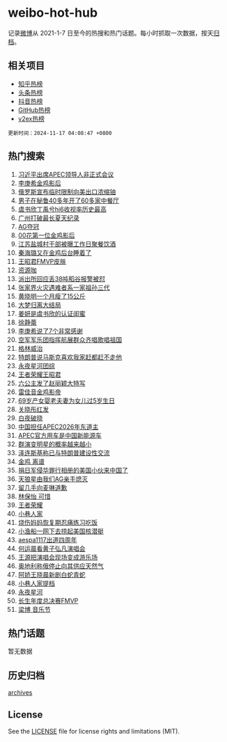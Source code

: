 # weibo-hot-hub

记录[微博](https://www.weibo.com)从 2021-1-7 日至今的热搜和热门话题。每小时抓取一次数据，按天[归档](archives)。

## 相关项目

- [知乎热榜](https://github.com/lonnyzhang423/zhihu-hot-hub)
- [头条热榜](https://github.com/lonnyzhang423/toutiao-hot-hub)
- [抖音热榜](https://github.com/lonnyzhang423/douyin-hot-hub)
- [GitHub热榜](https://github.com/lonnyzhang423/github-hot-hub)
- [v2ex热榜](https://github.com/lonnyzhang423/v2ex-hot-hub)


`更新时间：2024-11-17 04:08:47 +0800`

## 热门搜索

1. [习近平出席APEC领导人非正式会议](https://m.weibo.cn/search?containerid=100103type%3D1%26t%3D10%26q%3D%23%E4%B9%A0%E8%BF%91%E5%B9%B3%E5%87%BA%E5%B8%ADAPEC%E9%A2%86%E5%AF%BC%E4%BA%BA%E9%9D%9E%E6%AD%A3%E5%BC%8F%E4%BC%9A%E8%AE%AE%23&stream_entry_id=51&isnewpage=1&extparam=seat%3D1%26pos%3D0%26q%3D%2523%25E4%25B9%25A0%25E8%25BF%2591%25E5%25B9%25B3%25E5%2587%25BA%25E5%25B8%25ADAPEC%25E9%25A2%2586%25E5%25AF%25BC%25E4%25BA%25BA%25E9%259D%259E%25E6%25AD%25A3%25E5%25BC%258F%25E4%25BC%259A%25E8%25AE%25AE%2523%26stream_entry_id%3D51%26c_type%3D51%26dgr%3D0%26filter_type%3Drealtimehot%26cate%3D10103%26display_time%3D1731787726%26pre_seqid%3D17317877261710640485132)
1. [李庚希金鸡影后](https://m.weibo.cn/search?containerid=100103type%3D1%26t%3D10%26q%3D%23%E6%9D%8E%E5%BA%9A%E5%B8%8C%E9%87%91%E9%B8%A1%E5%BD%B1%E5%90%8E%23&stream_entry_id=31&isnewpage=1&extparam=seat%3D1%26flag%3D0%26filter_type%3Drealtimehot%26c_type%3D31%26lcate%3D5001%26band_rank%3D1%26pos%3D0%26realpos%3D1%26stream_entry_id%3D31%26dgr%3D0%26q%3D%2523%25E6%259D%258E%25E5%25BA%259A%25E5%25B8%258C%25E9%2587%2591%25E9%25B8%25A1%25E5%25BD%25B1%25E5%2590%258E%2523%26cate%3D5001%26display_time%3D1731787726%26pre_seqid%3D17317877261710640485132)
1. [俄罗斯宣布临时限制向美出口浓缩铀](https://m.weibo.cn/search?containerid=100103type%3D1%26t%3D10%26q%3D%23%E4%BF%84%E7%BD%97%E6%96%AF%E5%AE%A3%E5%B8%83%E4%B8%B4%E6%97%B6%E9%99%90%E5%88%B6%E5%90%91%E7%BE%8E%E5%87%BA%E5%8F%A3%E6%B5%93%E7%BC%A9%E9%93%80%23&stream_entry_id=31&isnewpage=1&extparam=seat%3D1%26flag%3D2%26filter_type%3Drealtimehot%26c_type%3D31%26lcate%3D5001%26band_rank%3D2%26pos%3D1%26realpos%3D2%26stream_entry_id%3D31%26dgr%3D0%26q%3D%2523%25E4%25BF%2584%25E7%25BD%2597%25E6%2596%25AF%25E5%25AE%25A3%25E5%25B8%2583%25E4%25B8%25B4%25E6%2597%25B6%25E9%2599%2590%25E5%2588%25B6%25E5%2590%2591%25E7%25BE%258E%25E5%2587%25BA%25E5%258F%25A3%25E6%25B5%2593%25E7%25BC%25A9%25E9%2593%2580%2523%26cate%3D5001%26display_time%3D1731787726%26pre_seqid%3D17317877261710640485132)
1. [男子在秘鲁40多年开了60多家中餐厅](https://m.weibo.cn/search?containerid=100103type%3D1%26t%3D10%26q%3D%23%E7%94%B7%E5%AD%90%E5%9C%A8%E7%A7%98%E9%B2%8140%E5%A4%9A%E5%B9%B4%E5%BC%80%E4%BA%8660%E5%A4%9A%E5%AE%B6%E4%B8%AD%E9%A4%90%E5%8E%85%23&stream_entry_id=31&isnewpage=1&extparam=seat%3D1%26flag%3D0%26filter_type%3Drealtimehot%26c_type%3D31%26lcate%3D5001%26band_rank%3D3%26pos%3D2%26realpos%3D3%26stream_entry_id%3D31%26dgr%3D0%26q%3D%2523%25E7%2594%25B7%25E5%25AD%2590%25E5%259C%25A8%25E7%25A7%2598%25E9%25B2%258140%25E5%25A4%259A%25E5%25B9%25B4%25E5%25BC%2580%25E4%25BA%258660%25E5%25A4%259A%25E5%25AE%25B6%25E4%25B8%25AD%25E9%25A4%2590%25E5%258E%2585%2523%26cate%3D5001%26display_time%3D1731787726%26pre_seqid%3D17317877261710640485132)
1. [虞书欣丁禹兮hi6收视率历史最高](https://m.weibo.cn/search?containerid=100103type%3D1%26t%3D10%26q%3D%23%E8%99%9E%E4%B9%A6%E6%AC%A3%E4%B8%81%E7%A6%B9%E5%85%AEhi6%E6%94%B6%E8%A7%86%E7%8E%87%E5%8E%86%E5%8F%B2%E6%9C%80%E9%AB%98%23&stream_entry_id=31&isnewpage=1&extparam=seat%3D1%26flag%3D0%26filter_type%3Drealtimehot%26c_type%3D31%26lcate%3D5001%26band_rank%3D4%26pos%3D3%26realpos%3D4%26stream_entry_id%3D31%26dgr%3D0%26q%3D%2523%25E8%2599%259E%25E4%25B9%25A6%25E6%25AC%25A3%25E4%25B8%2581%25E7%25A6%25B9%25E5%2585%25AEhi6%25E6%2594%25B6%25E8%25A7%2586%25E7%258E%2587%25E5%258E%2586%25E5%258F%25B2%25E6%259C%2580%25E9%25AB%2598%2523%26cate%3D5001%26display_time%3D1731787726%26pre_seqid%3D17317877261710640485132)
1. [广州打破最长夏天纪录](https://m.weibo.cn/search?containerid=100103type%3D1%26t%3D10%26q%3D%23%E5%B9%BF%E5%B7%9E%E6%89%93%E7%A0%B4%E6%9C%80%E9%95%BF%E5%A4%8F%E5%A4%A9%E7%BA%AA%E5%BD%95%23&stream_entry_id=31&isnewpage=1&extparam=seat%3D1%26flag%3D0%26filter_type%3Drealtimehot%26c_type%3D31%26lcate%3D5001%26band_rank%3D5%26pos%3D4%26realpos%3D5%26stream_entry_id%3D31%26dgr%3D0%26q%3D%2523%25E5%25B9%25BF%25E5%25B7%259E%25E6%2589%2593%25E7%25A0%25B4%25E6%259C%2580%25E9%2595%25BF%25E5%25A4%258F%25E5%25A4%25A9%25E7%25BA%25AA%25E5%25BD%2595%2523%26cate%3D5001%26display_time%3D1731787726%26pre_seqid%3D17317877261710640485132)
1. [AG夺冠](https://m.weibo.cn/search?containerid=100103type%3D1%26t%3D10%26q%3DAG%E5%A4%BA%E5%86%A0&stream_entry_id=31&isnewpage=1&extparam=seat%3D1%26flag%3D16%26filter_type%3Drealtimehot%26c_type%3D31%26lcate%3D5001%26band_rank%3D6%26pos%3D5%26realpos%3D6%26stream_entry_id%3D31%26dgr%3D0%26q%3DAG%25E5%25A4%25BA%25E5%2586%25A0%26cate%3D5001%26display_time%3D1731787726%26pre_seqid%3D17317877261710640485132)
1. [00花第一位金鸡影后](https://m.weibo.cn/search?containerid=100103type%3D1%26t%3D10%26q%3D00%E8%8A%B1%E7%AC%AC%E4%B8%80%E4%BD%8D%E9%87%91%E9%B8%A1%E5%BD%B1%E5%90%8E&stream_entry_id=31&isnewpage=1&extparam=seat%3D1%26flag%3D0%26filter_type%3Drealtimehot%26c_type%3D31%26lcate%3D5001%26band_rank%3D7%26pos%3D6%26realpos%3D7%26stream_entry_id%3D31%26dgr%3D0%26q%3D00%25E8%258A%25B1%25E7%25AC%25AC%25E4%25B8%2580%25E4%25BD%258D%25E9%2587%2591%25E9%25B8%25A1%25E5%25BD%25B1%25E5%2590%258E%26cate%3D5001%26display_time%3D1731787726%26pre_seqid%3D17317877261710640485132)
1. [江苏盐城村干部被曝工作日聚餐饮酒](https://m.weibo.cn/search?containerid=100103type%3D1%26t%3D10%26q%3D%23%E6%B1%9F%E8%8B%8F%E7%9B%90%E5%9F%8E%E6%9D%91%E5%B9%B2%E9%83%A8%E8%A2%AB%E6%9B%9D%E5%B7%A5%E4%BD%9C%E6%97%A5%E8%81%9A%E9%A4%90%E9%A5%AE%E9%85%92%23&stream_entry_id=31&isnewpage=1&extparam=seat%3D1%26flag%3D0%26filter_type%3Drealtimehot%26c_type%3D31%26lcate%3D5001%26band_rank%3D8%26pos%3D7%26realpos%3D8%26stream_entry_id%3D31%26dgr%3D0%26q%3D%2523%25E6%25B1%259F%25E8%258B%258F%25E7%259B%2590%25E5%259F%258E%25E6%259D%2591%25E5%25B9%25B2%25E9%2583%25A8%25E8%25A2%25AB%25E6%259B%259D%25E5%25B7%25A5%25E4%25BD%259C%25E6%2597%25A5%25E8%2581%259A%25E9%25A4%2590%25E9%25A5%25AE%25E9%2585%2592%2523%26cate%3D5001%26display_time%3D1731787726%26pre_seqid%3D17317877261710640485132)
1. [秦海璐又在金鸡后台睡着了](https://m.weibo.cn/search?containerid=100103type%3D1%26t%3D10%26q%3D%E7%A7%A6%E6%B5%B7%E7%92%90%E5%8F%88%E5%9C%A8%E9%87%91%E9%B8%A1%E5%90%8E%E5%8F%B0%E7%9D%A1%E7%9D%80%E4%BA%86&stream_entry_id=31&isnewpage=1&extparam=seat%3D1%26flag%3D2%26filter_type%3Drealtimehot%26c_type%3D31%26lcate%3D5001%26band_rank%3D9%26pos%3D8%26realpos%3D9%26stream_entry_id%3D31%26dgr%3D0%26q%3D%25E7%25A7%25A6%25E6%25B5%25B7%25E7%2592%2590%25E5%258F%2588%25E5%259C%25A8%25E9%2587%2591%25E9%25B8%25A1%25E5%2590%258E%25E5%258F%25B0%25E7%259D%25A1%25E7%259D%2580%25E4%25BA%2586%26cate%3D5001%26display_time%3D1731787726%26pre_seqid%3D17317877261710640485132)
1. [王昭君FMVP皮肤](https://m.weibo.cn/search?containerid=100103type%3D1%26t%3D10%26q%3D%23%E7%8E%8B%E6%98%AD%E5%90%9BFMVP%E7%9A%AE%E8%82%A4%23&stream_entry_id=31&isnewpage=1&extparam=seat%3D1%26flag%3D0%26filter_type%3Drealtimehot%26c_type%3D31%26lcate%3D5001%26band_rank%3D10%26pos%3D9%26realpos%3D10%26stream_entry_id%3D31%26dgr%3D0%26q%3D%2523%25E7%258E%258B%25E6%2598%25AD%25E5%2590%259BFMVP%25E7%259A%25AE%25E8%2582%25A4%2523%26cate%3D5001%26display_time%3D1731787726%26pre_seqid%3D17317877261710640485132)
1. [资源咖](https://m.weibo.cn/search?containerid=100103type%3D1%26t%3D10%26q%3D%E8%B5%84%E6%BA%90%E5%92%96&stream_entry_id=31&isnewpage=1&extparam=seat%3D1%26flag%3D2%26filter_type%3Drealtimehot%26c_type%3D31%26lcate%3D5001%26band_rank%3D11%26pos%3D10%26realpos%3D11%26stream_entry_id%3D31%26dgr%3D0%26q%3D%25E8%25B5%2584%25E6%25BA%2590%25E5%2592%2596%26cate%3D5001%26display_time%3D1731787726%26pre_seqid%3D17317877261710640485132)
1. [派出所回应丢38吨稻谷报警被怼](https://m.weibo.cn/search?containerid=100103type%3D1%26t%3D10%26q%3D%23%E6%B4%BE%E5%87%BA%E6%89%80%E5%9B%9E%E5%BA%94%E4%B8%A238%E5%90%A8%E7%A8%BB%E8%B0%B7%E6%8A%A5%E8%AD%A6%E8%A2%AB%E6%80%BC%23&stream_entry_id=31&isnewpage=1&extparam=seat%3D1%26flag%3D0%26filter_type%3Drealtimehot%26c_type%3D31%26lcate%3D5001%26band_rank%3D12%26pos%3D11%26realpos%3D12%26stream_entry_id%3D31%26dgr%3D0%26q%3D%2523%25E6%25B4%25BE%25E5%2587%25BA%25E6%2589%2580%25E5%259B%259E%25E5%25BA%2594%25E4%25B8%25A238%25E5%2590%25A8%25E7%25A8%25BB%25E8%25B0%25B7%25E6%258A%25A5%25E8%25AD%25A6%25E8%25A2%25AB%25E6%2580%25BC%2523%26cate%3D5001%26display_time%3D1731787726%26pre_seqid%3D17317877261710640485132)
1. [张家界火灾遇难者系一家祖孙三代](https://m.weibo.cn/search?containerid=100103type%3D1%26t%3D10%26q%3D%23%E5%BC%A0%E5%AE%B6%E7%95%8C%E7%81%AB%E7%81%BE%E9%81%87%E9%9A%BE%E8%80%85%E7%B3%BB%E4%B8%80%E5%AE%B6%E7%A5%96%E5%AD%99%E4%B8%89%E4%BB%A3%23&stream_entry_id=31&isnewpage=1&extparam=seat%3D1%26flag%3D0%26filter_type%3Drealtimehot%26c_type%3D31%26lcate%3D5001%26band_rank%3D13%26pos%3D12%26realpos%3D13%26stream_entry_id%3D31%26dgr%3D0%26q%3D%2523%25E5%25BC%25A0%25E5%25AE%25B6%25E7%2595%258C%25E7%2581%25AB%25E7%2581%25BE%25E9%2581%2587%25E9%259A%25BE%25E8%2580%2585%25E7%25B3%25BB%25E4%25B8%2580%25E5%25AE%25B6%25E7%25A5%2596%25E5%25AD%2599%25E4%25B8%2589%25E4%25BB%25A3%2523%26cate%3D5001%26display_time%3D1731787726%26pre_seqid%3D17317877261710640485132)
1. [黄晓明一个月瘦了15公斤](https://m.weibo.cn/search?containerid=100103type%3D1%26t%3D10%26q%3D%E9%BB%84%E6%99%93%E6%98%8E%E4%B8%80%E4%B8%AA%E6%9C%88%E7%98%A6%E4%BA%8615%E5%85%AC%E6%96%A4&stream_entry_id=31&isnewpage=1&extparam=seat%3D1%26flag%3D2%26filter_type%3Drealtimehot%26c_type%3D31%26lcate%3D5001%26band_rank%3D14%26pos%3D13%26realpos%3D14%26stream_entry_id%3D31%26dgr%3D0%26q%3D%25E9%25BB%2584%25E6%2599%2593%25E6%2598%258E%25E4%25B8%2580%25E4%25B8%25AA%25E6%259C%2588%25E7%2598%25A6%25E4%25BA%258615%25E5%2585%25AC%25E6%2596%25A4%26cate%3D5001%26display_time%3D1731787726%26pre_seqid%3D17317877261710640485132)
1. [大梦归离大结局](https://m.weibo.cn/search?containerid=100103type%3D1%26t%3D10%26q%3D%23%E5%A4%A7%E6%A2%A6%E5%BD%92%E7%A6%BB%E5%A4%A7%E7%BB%93%E5%B1%80%23&stream_entry_id=31&isnewpage=1&extparam=seat%3D1%26flag%3D0%26filter_type%3Drealtimehot%26c_type%3D31%26lcate%3D5001%26band_rank%3D15%26pos%3D14%26realpos%3D15%26stream_entry_id%3D31%26dgr%3D0%26q%3D%2523%25E5%25A4%25A7%25E6%25A2%25A6%25E5%25BD%2592%25E7%25A6%25BB%25E5%25A4%25A7%25E7%25BB%2593%25E5%25B1%2580%2523%26cate%3D5001%26display_time%3D1731787726%26pre_seqid%3D17317877261710640485132)
1. [姜妍是虞书欣的认证闺蜜](https://m.weibo.cn/search?containerid=100103type%3D1%26t%3D10%26q%3D%23%E5%A7%9C%E5%A6%8D%E6%98%AF%E8%99%9E%E4%B9%A6%E6%AC%A3%E7%9A%84%E8%AE%A4%E8%AF%81%E9%97%BA%E8%9C%9C%23&stream_entry_id=31&isnewpage=1&extparam=seat%3D1%26flag%3D2%26filter_type%3Drealtimehot%26c_type%3D31%26lcate%3D5001%26band_rank%3D16%26pos%3D15%26realpos%3D16%26stream_entry_id%3D31%26dgr%3D0%26q%3D%2523%25E5%25A7%259C%25E5%25A6%258D%25E6%2598%25AF%25E8%2599%259E%25E4%25B9%25A6%25E6%25AC%25A3%25E7%259A%2584%25E8%25AE%25A4%25E8%25AF%2581%25E9%2597%25BA%25E8%259C%259C%2523%26cate%3D5001%26display_time%3D1731787726%26pre_seqid%3D17317877261710640485132)
1. [徐静蕾](https://m.weibo.cn/search?containerid=100103type%3D1%26t%3D10%26q%3D%E5%BE%90%E9%9D%99%E8%95%BE&stream_entry_id=31&isnewpage=1&extparam=seat%3D1%26flag%3D0%26filter_type%3Drealtimehot%26c_type%3D31%26lcate%3D5001%26band_rank%3D17%26pos%3D16%26realpos%3D17%26stream_entry_id%3D31%26dgr%3D0%26q%3D%25E5%25BE%2590%25E9%259D%2599%25E8%2595%25BE%26cate%3D5001%26display_time%3D1731787726%26pre_seqid%3D17317877261710640485132)
1. [李庚希说了7个非常感谢](https://m.weibo.cn/search?containerid=100103type%3D1%26t%3D10%26q%3D%23%E6%9D%8E%E5%BA%9A%E5%B8%8C%E8%AF%B4%E4%BA%867%E4%B8%AA%E9%9D%9E%E5%B8%B8%E6%84%9F%E8%B0%A2%23&stream_entry_id=31&isnewpage=1&extparam=seat%3D1%26flag%3D0%26filter_type%3Drealtimehot%26c_type%3D31%26lcate%3D5001%26band_rank%3D18%26pos%3D17%26realpos%3D18%26stream_entry_id%3D31%26dgr%3D0%26q%3D%2523%25E6%259D%258E%25E5%25BA%259A%25E5%25B8%258C%25E8%25AF%25B4%25E4%25BA%25867%25E4%25B8%25AA%25E9%259D%259E%25E5%25B8%25B8%25E6%2584%259F%25E8%25B0%25A2%2523%26cate%3D5001%26display_time%3D1731787726%26pre_seqid%3D17317877261710640485132)
1. [空军军乐团指挥航展群众齐唱歌唱祖国](https://m.weibo.cn/search?containerid=100103type%3D1%26t%3D10%26q%3D%23%E7%A9%BA%E5%86%9B%E5%86%9B%E4%B9%90%E5%9B%A2%E6%8C%87%E6%8C%A5%E8%88%AA%E5%B1%95%E7%BE%A4%E4%BC%97%E9%BD%90%E5%94%B1%E6%AD%8C%E5%94%B1%E7%A5%96%E5%9B%BD%23&stream_entry_id=31&isnewpage=1&extparam=seat%3D1%26flag%3D0%26filter_type%3Drealtimehot%26c_type%3D31%26lcate%3D5001%26band_rank%3D19%26pos%3D18%26realpos%3D19%26stream_entry_id%3D31%26dgr%3D0%26q%3D%2523%25E7%25A9%25BA%25E5%2586%259B%25E5%2586%259B%25E4%25B9%2590%25E5%259B%25A2%25E6%258C%2587%25E6%258C%25A5%25E8%2588%25AA%25E5%25B1%2595%25E7%25BE%25A4%25E4%25BC%2597%25E9%25BD%2590%25E5%2594%25B1%25E6%25AD%258C%25E5%2594%25B1%25E7%25A5%2596%25E5%259B%25BD%2523%26cate%3D5001%26display_time%3D1731787726%26pre_seqid%3D17317877261710640485132)
1. [格林威治](https://m.weibo.cn/search?containerid=100103type%3D1%26t%3D10%26q%3D%E6%A0%BC%E6%9E%97%E5%A8%81%E6%B2%BB&stream_entry_id=31&isnewpage=1&extparam=seat%3D1%26flag%3D0%26filter_type%3Drealtimehot%26c_type%3D31%26lcate%3D5001%26band_rank%3D20%26pos%3D19%26realpos%3D20%26stream_entry_id%3D31%26dgr%3D0%26q%3D%25E6%25A0%25BC%25E6%259E%2597%25E5%25A8%2581%25E6%25B2%25BB%26cate%3D5001%26display_time%3D1731787726%26pre_seqid%3D17317877261710640485132)
1. [特朗普说马斯克喜欢我家赶都赶不走他](https://m.weibo.cn/search?containerid=100103type%3D1%26t%3D10%26q%3D%23%E7%89%B9%E6%9C%97%E6%99%AE%E8%AF%B4%E9%A9%AC%E6%96%AF%E5%85%8B%E5%96%9C%E6%AC%A2%E6%88%91%E5%AE%B6%E8%B5%B6%E9%83%BD%E8%B5%B6%E4%B8%8D%E8%B5%B0%E4%BB%96%23&stream_entry_id=31&isnewpage=1&extparam=seat%3D1%26flag%3D2%26filter_type%3Drealtimehot%26c_type%3D31%26lcate%3D5001%26band_rank%3D21%26pos%3D20%26realpos%3D21%26stream_entry_id%3D31%26dgr%3D0%26q%3D%2523%25E7%2589%25B9%25E6%259C%2597%25E6%2599%25AE%25E8%25AF%25B4%25E9%25A9%25AC%25E6%2596%25AF%25E5%2585%258B%25E5%2596%259C%25E6%25AC%25A2%25E6%2588%2591%25E5%25AE%25B6%25E8%25B5%25B6%25E9%2583%25BD%25E8%25B5%25B6%25E4%25B8%258D%25E8%25B5%25B0%25E4%25BB%2596%2523%26cate%3D5001%26display_time%3D1731787726%26pre_seqid%3D17317877261710640485132)
1. [永夜星河团综](https://m.weibo.cn/search?containerid=100103type%3D1%26t%3D10%26q%3D%23%E6%B0%B8%E5%A4%9C%E6%98%9F%E6%B2%B3%E5%9B%A2%E7%BB%BC%23&stream_entry_id=31&isnewpage=1&extparam=seat%3D1%26flag%3D0%26filter_type%3Drealtimehot%26c_type%3D31%26lcate%3D5001%26band_rank%3D22%26pos%3D21%26realpos%3D22%26stream_entry_id%3D31%26dgr%3D0%26q%3D%2523%25E6%25B0%25B8%25E5%25A4%259C%25E6%2598%259F%25E6%25B2%25B3%25E5%259B%25A2%25E7%25BB%25BC%2523%26cate%3D5001%26display_time%3D1731787726%26pre_seqid%3D17317877261710640485132)
1. [王者荣耀王昭君](https://m.weibo.cn/search?containerid=100103type%3D1%26t%3D10%26q%3D%E7%8E%8B%E8%80%85%E8%8D%A3%E8%80%80%E7%8E%8B%E6%98%AD%E5%90%9B&stream_entry_id=31&isnewpage=1&extparam=seat%3D1%26flag%3D0%26filter_type%3Drealtimehot%26c_type%3D31%26lcate%3D5001%26band_rank%3D23%26pos%3D22%26realpos%3D23%26stream_entry_id%3D31%26dgr%3D0%26q%3D%25E7%258E%258B%25E8%2580%2585%25E8%258D%25A3%25E8%2580%2580%25E7%258E%258B%25E6%2598%25AD%25E5%2590%259B%26cate%3D5001%26display_time%3D1731787726%26pre_seqid%3D17317877261710640485132)
1. [六公主发了赵丽颖大特写](https://m.weibo.cn/search?containerid=100103type%3D1%26t%3D10%26q%3D%23%E5%85%AD%E5%85%AC%E4%B8%BB%E5%8F%91%E4%BA%86%E8%B5%B5%E4%B8%BD%E9%A2%96%E5%A4%A7%E7%89%B9%E5%86%99%23&stream_entry_id=31&isnewpage=1&extparam=seat%3D1%26flag%3D0%26filter_type%3Drealtimehot%26c_type%3D31%26lcate%3D5001%26band_rank%3D24%26pos%3D23%26realpos%3D24%26stream_entry_id%3D31%26dgr%3D0%26q%3D%2523%25E5%2585%25AD%25E5%2585%25AC%25E4%25B8%25BB%25E5%258F%2591%25E4%25BA%2586%25E8%25B5%25B5%25E4%25B8%25BD%25E9%25A2%2596%25E5%25A4%25A7%25E7%2589%25B9%25E5%2586%2599%2523%26cate%3D5001%26display_time%3D1731787726%26pre_seqid%3D17317877261710640485132)
1. [雷佳音金鸡影帝](https://m.weibo.cn/search?containerid=100103type%3D1%26t%3D10%26q%3D%23%E9%9B%B7%E4%BD%B3%E9%9F%B3%E9%87%91%E9%B8%A1%E5%BD%B1%E5%B8%9D%23&stream_entry_id=31&isnewpage=1&extparam=seat%3D1%26flag%3D0%26filter_type%3Drealtimehot%26c_type%3D31%26lcate%3D5001%26band_rank%3D25%26pos%3D24%26realpos%3D25%26stream_entry_id%3D31%26dgr%3D0%26q%3D%2523%25E9%259B%25B7%25E4%25BD%25B3%25E9%259F%25B3%25E9%2587%2591%25E9%25B8%25A1%25E5%25BD%25B1%25E5%25B8%259D%2523%26cate%3D5001%26display_time%3D1731787726%26pre_seqid%3D17317877261710640485132)
1. [69岁产女婴老夫妻为女儿过5岁生日](https://m.weibo.cn/search?containerid=100103type%3D1%26t%3D10%26q%3D%2369%E5%B2%81%E4%BA%A7%E5%A5%B3%E5%A9%B4%E8%80%81%E5%A4%AB%E5%A6%BB%E4%B8%BA%E5%A5%B3%E5%84%BF%E8%BF%875%E5%B2%81%E7%94%9F%E6%97%A5%23&stream_entry_id=31&isnewpage=1&extparam=seat%3D1%26flag%3D32768%26filter_type%3Drealtimehot%26c_type%3D31%26lcate%3D5001%26band_rank%3D26%26pos%3D25%26realpos%3D26%26stream_entry_id%3D31%26dgr%3D0%26q%3D%252369%25E5%25B2%2581%25E4%25BA%25A7%25E5%25A5%25B3%25E5%25A9%25B4%25E8%2580%2581%25E5%25A4%25AB%25E5%25A6%25BB%25E4%25B8%25BA%25E5%25A5%25B3%25E5%2584%25BF%25E8%25BF%25875%25E5%25B2%2581%25E7%2594%259F%25E6%2597%25A5%2523%26cate%3D5001%26display_time%3D1731787726%26pre_seqid%3D17317877261710640485132)
1. [关晓彤红发](https://m.weibo.cn/search?containerid=100103type%3D1%26t%3D10%26q%3D%E5%85%B3%E6%99%93%E5%BD%A4%E7%BA%A2%E5%8F%91&stream_entry_id=31&isnewpage=1&extparam=seat%3D1%26flag%3D0%26filter_type%3Drealtimehot%26c_type%3D31%26lcate%3D5001%26band_rank%3D27%26pos%3D26%26realpos%3D27%26stream_entry_id%3D31%26dgr%3D0%26q%3D%25E5%2585%25B3%25E6%2599%2593%25E5%25BD%25A4%25E7%25BA%25A2%25E5%258F%2591%26cate%3D5001%26display_time%3D1731787726%26pre_seqid%3D17317877261710640485132)
1. [白夜破晓](https://m.weibo.cn/search?containerid=100103type%3D1%26t%3D10%26q%3D%E7%99%BD%E5%A4%9C%E7%A0%B4%E6%99%93&stream_entry_id=31&isnewpage=1&extparam=seat%3D1%26flag%3D1%26filter_type%3Drealtimehot%26c_type%3D31%26lcate%3D5001%26band_rank%3D28%26pos%3D27%26realpos%3D28%26stream_entry_id%3D31%26dgr%3D0%26q%3D%25E7%2599%25BD%25E5%25A4%259C%25E7%25A0%25B4%25E6%2599%2593%26cate%3D5001%26display_time%3D1731787726%26pre_seqid%3D17317877261710640485132)
1. [中国担任APEC2026年东道主](https://m.weibo.cn/search?containerid=100103type%3D1%26t%3D10%26q%3D%23%E4%B8%AD%E5%9B%BD%E6%8B%85%E4%BB%BBAPEC2026%E5%B9%B4%E4%B8%9C%E9%81%93%E4%B8%BB%23&stream_entry_id=31&isnewpage=1&extparam=seat%3D1%26flag%3D1%26filter_type%3Drealtimehot%26c_type%3D31%26lcate%3D5001%26band_rank%3D29%26pos%3D28%26realpos%3D29%26stream_entry_id%3D31%26dgr%3D0%26q%3D%2523%25E4%25B8%25AD%25E5%259B%25BD%25E6%258B%2585%25E4%25BB%25BBAPEC2026%25E5%25B9%25B4%25E4%25B8%259C%25E9%2581%2593%25E4%25B8%25BB%2523%26cate%3D5001%26display_time%3D1731787726%26pre_seqid%3D17317877261710640485132)
1. [APEC官方用车是中国新能源车](https://m.weibo.cn/search?containerid=100103type%3D1%26t%3D10%26q%3D%23APEC%E5%AE%98%E6%96%B9%E7%94%A8%E8%BD%A6%E6%98%AF%E4%B8%AD%E5%9B%BD%E6%96%B0%E8%83%BD%E6%BA%90%E8%BD%A6%23&stream_entry_id=31&isnewpage=1&extparam=seat%3D1%26flag%3D1%26filter_type%3Drealtimehot%26c_type%3D31%26lcate%3D5001%26band_rank%3D30%26pos%3D29%26realpos%3D30%26stream_entry_id%3D31%26dgr%3D0%26q%3D%2523APEC%25E5%25AE%2598%25E6%2596%25B9%25E7%2594%25A8%25E8%25BD%25A6%25E6%2598%25AF%25E4%25B8%25AD%25E5%259B%25BD%25E6%2596%25B0%25E8%2583%25BD%25E6%25BA%2590%25E8%25BD%25A6%2523%26cate%3D5001%26display_time%3D1731787726%26pre_seqid%3D17317877261710640485132)
1. [群演变明星的概率越来越小](https://m.weibo.cn/search?containerid=100103type%3D1%26t%3D10%26q%3D%23%E7%BE%A4%E6%BC%94%E5%8F%98%E6%98%8E%E6%98%9F%E7%9A%84%E6%A6%82%E7%8E%87%E8%B6%8A%E6%9D%A5%E8%B6%8A%E5%B0%8F%23&stream_entry_id=31&isnewpage=1&extparam=seat%3D1%26flag%3D1%26filter_type%3Drealtimehot%26c_type%3D31%26lcate%3D5001%26band_rank%3D31%26pos%3D30%26realpos%3D31%26stream_entry_id%3D31%26dgr%3D0%26q%3D%2523%25E7%25BE%25A4%25E6%25BC%2594%25E5%258F%2598%25E6%2598%258E%25E6%2598%259F%25E7%259A%2584%25E6%25A6%2582%25E7%258E%2587%25E8%25B6%258A%25E6%259D%25A5%25E8%25B6%258A%25E5%25B0%258F%2523%26cate%3D5001%26display_time%3D1731787726%26pre_seqid%3D17317877261710640485132)
1. [泽连斯基称已与特朗普建设性交流](https://m.weibo.cn/search?containerid=100103type%3D1%26t%3D10%26q%3D%23%E6%B3%BD%E8%BF%9E%E6%96%AF%E5%9F%BA%E7%A7%B0%E5%B7%B2%E4%B8%8E%E7%89%B9%E6%9C%97%E6%99%AE%E5%BB%BA%E8%AE%BE%E6%80%A7%E4%BA%A4%E6%B5%81%23&stream_entry_id=31&isnewpage=1&extparam=seat%3D1%26flag%3D1%26filter_type%3Drealtimehot%26c_type%3D31%26lcate%3D5001%26band_rank%3D32%26pos%3D31%26realpos%3D32%26stream_entry_id%3D31%26dgr%3D0%26q%3D%2523%25E6%25B3%25BD%25E8%25BF%259E%25E6%2596%25AF%25E5%259F%25BA%25E7%25A7%25B0%25E5%25B7%25B2%25E4%25B8%258E%25E7%2589%25B9%25E6%259C%2597%25E6%2599%25AE%25E5%25BB%25BA%25E8%25AE%25BE%25E6%2580%25A7%25E4%25BA%25A4%25E6%25B5%2581%2523%26cate%3D5001%26display_time%3D1731787726%26pre_seqid%3D17317877261710640485132)
1. [金鸡 离谱](https://m.weibo.cn/search?containerid=100103type%3D1%26t%3D10%26q%3D%E9%87%91%E9%B8%A1+%E7%A6%BB%E8%B0%B1&stream_entry_id=31&isnewpage=1&extparam=seat%3D1%26flag%3D0%26filter_type%3Drealtimehot%26c_type%3D31%26lcate%3D5001%26band_rank%3D33%26pos%3D32%26realpos%3D33%26stream_entry_id%3D31%26dgr%3D0%26q%3D%25E9%2587%2591%25E9%25B8%25A1%2520%25E7%25A6%25BB%25E8%25B0%25B1%26cate%3D5001%26display_time%3D1731787726%26pre_seqid%3D17317877261710640485132)
1. [捐日军侵华罪行相册的美国小伙来中国了](https://m.weibo.cn/search?containerid=100103type%3D1%26t%3D10%26q%3D%23%E6%8D%90%E6%97%A5%E5%86%9B%E4%BE%B5%E5%8D%8E%E7%BD%AA%E8%A1%8C%E7%9B%B8%E5%86%8C%E7%9A%84%E7%BE%8E%E5%9B%BD%E5%B0%8F%E4%BC%99%E6%9D%A5%E4%B8%AD%E5%9B%BD%E4%BA%86%23&stream_entry_id=31&isnewpage=1&extparam=seat%3D1%26flag%3D0%26filter_type%3Drealtimehot%26c_type%3D31%26lcate%3D5001%26band_rank%3D34%26pos%3D33%26realpos%3D34%26stream_entry_id%3D31%26dgr%3D0%26q%3D%2523%25E6%258D%2590%25E6%2597%25A5%25E5%2586%259B%25E4%25BE%25B5%25E5%258D%258E%25E7%25BD%25AA%25E8%25A1%258C%25E7%259B%25B8%25E5%2586%258C%25E7%259A%2584%25E7%25BE%258E%25E5%259B%25BD%25E5%25B0%258F%25E4%25BC%2599%25E6%259D%25A5%25E4%25B8%25AD%25E5%259B%25BD%25E4%25BA%2586%2523%26cate%3D5001%26display_time%3D1731787726%26pre_seqid%3D17317877261710640485132)
1. [天狼星由我们AG亲手熄灭](https://m.weibo.cn/search?containerid=100103type%3D1%26t%3D10%26q%3D%23%E5%A4%A9%E7%8B%BC%E6%98%9F%E7%94%B1%E6%88%91%E4%BB%ACAG%E4%BA%B2%E6%89%8B%E7%86%84%E7%81%AD%23&stream_entry_id=31&isnewpage=1&extparam=seat%3D1%26flag%3D0%26filter_type%3Drealtimehot%26c_type%3D31%26lcate%3D5001%26band_rank%3D35%26pos%3D34%26realpos%3D35%26stream_entry_id%3D31%26dgr%3D0%26q%3D%2523%25E5%25A4%25A9%25E7%258B%25BC%25E6%2598%259F%25E7%2594%25B1%25E6%2588%2591%25E4%25BB%25ACAG%25E4%25BA%25B2%25E6%2589%258B%25E7%2586%2584%25E7%2581%25AD%2523%26cate%3D5001%26display_time%3D1731787726%26pre_seqid%3D17317877261710640485132)
1. [留几手向麦琳道歉](https://m.weibo.cn/search?containerid=100103type%3D1%26t%3D10%26q%3D%23%E7%95%99%E5%87%A0%E6%89%8B%E5%90%91%E9%BA%A6%E7%90%B3%E9%81%93%E6%AD%89%23&stream_entry_id=31&isnewpage=1&extparam=seat%3D1%26flag%3D0%26filter_type%3Drealtimehot%26c_type%3D31%26lcate%3D5001%26band_rank%3D36%26pos%3D35%26realpos%3D36%26stream_entry_id%3D31%26dgr%3D0%26q%3D%2523%25E7%2595%2599%25E5%2587%25A0%25E6%2589%258B%25E5%2590%2591%25E9%25BA%25A6%25E7%2590%25B3%25E9%2581%2593%25E6%25AD%2589%2523%26cate%3D5001%26display_time%3D1731787726%26pre_seqid%3D17317877261710640485132)
1. [林保怡 可惜](https://m.weibo.cn/search?containerid=100103type%3D1%26t%3D10%26q%3D%E6%9E%97%E4%BF%9D%E6%80%A1+%E5%8F%AF%E6%83%9C&stream_entry_id=31&isnewpage=1&extparam=seat%3D1%26flag%3D0%26filter_type%3Drealtimehot%26c_type%3D31%26lcate%3D5001%26band_rank%3D37%26pos%3D36%26realpos%3D37%26stream_entry_id%3D31%26dgr%3D0%26q%3D%25E6%259E%2597%25E4%25BF%259D%25E6%2580%25A1%2520%25E5%258F%25AF%25E6%2583%259C%26cate%3D5001%26display_time%3D1731787726%26pre_seqid%3D17317877261710640485132)
1. [王者荣耀](https://m.weibo.cn/search?containerid=100103type%3D1%26t%3D10%26q%3D%E7%8E%8B%E8%80%85%E8%8D%A3%E8%80%80&stream_entry_id=31&isnewpage=1&extparam=seat%3D1%26flag%3D0%26filter_type%3Drealtimehot%26c_type%3D31%26lcate%3D5001%26band_rank%3D38%26pos%3D37%26realpos%3D38%26stream_entry_id%3D31%26dgr%3D0%26q%3D%25E7%258E%258B%25E8%2580%2585%25E8%258D%25A3%25E8%2580%2580%26cate%3D5001%26display_time%3D1731787726%26pre_seqid%3D17317877261710640485132)
1. [小巷人家](https://m.weibo.cn/search?containerid=100103type%3D1%26t%3D10%26q%3D%E5%B0%8F%E5%B7%B7%E4%BA%BA%E5%AE%B6&stream_entry_id=31&isnewpage=1&extparam=seat%3D1%26flag%3D0%26filter_type%3Drealtimehot%26c_type%3D31%26lcate%3D5001%26band_rank%3D39%26pos%3D38%26realpos%3D39%26stream_entry_id%3D31%26dgr%3D0%26q%3D%25E5%25B0%258F%25E5%25B7%25B7%25E4%25BA%25BA%25E5%25AE%25B6%26cate%3D5001%26display_time%3D1731787726%26pre_seqid%3D17317877261710640485132)
1. [烧伤妈妈恢复期忍痛练习吃饭](https://m.weibo.cn/search?containerid=100103type%3D1%26t%3D10%26q%3D%23%E7%83%A7%E4%BC%A4%E5%A6%88%E5%A6%88%E6%81%A2%E5%A4%8D%E6%9C%9F%E5%BF%8D%E7%97%9B%E7%BB%83%E4%B9%A0%E5%90%83%E9%A5%AD%23&stream_entry_id=31&isnewpage=1&extparam=seat%3D1%26flag%3D1%26filter_type%3Drealtimehot%26c_type%3D31%26lcate%3D5001%26band_rank%3D40%26pos%3D39%26realpos%3D40%26stream_entry_id%3D31%26dgr%3D0%26q%3D%2523%25E7%2583%25A7%25E4%25BC%25A4%25E5%25A6%2588%25E5%25A6%2588%25E6%2581%25A2%25E5%25A4%258D%25E6%259C%259F%25E5%25BF%258D%25E7%2597%259B%25E7%25BB%2583%25E4%25B9%25A0%25E5%2590%2583%25E9%25A5%25AD%2523%26cate%3D5001%26display_time%3D1731787726%26pre_seqid%3D17317877261710640485132)
1. [小渔船一网下去捞起美国核潜艇](https://m.weibo.cn/search?containerid=100103type%3D1%26t%3D10%26q%3D%23%E5%B0%8F%E6%B8%94%E8%88%B9%E4%B8%80%E7%BD%91%E4%B8%8B%E5%8E%BB%E6%8D%9E%E8%B5%B7%E7%BE%8E%E5%9B%BD%E6%A0%B8%E6%BD%9C%E8%89%87%23&stream_entry_id=31&isnewpage=1&extparam=seat%3D1%26flag%3D0%26filter_type%3Drealtimehot%26c_type%3D31%26lcate%3D5001%26band_rank%3D41%26pos%3D40%26realpos%3D41%26stream_entry_id%3D31%26dgr%3D0%26q%3D%2523%25E5%25B0%258F%25E6%25B8%2594%25E8%2588%25B9%25E4%25B8%2580%25E7%25BD%2591%25E4%25B8%258B%25E5%258E%25BB%25E6%258D%259E%25E8%25B5%25B7%25E7%25BE%258E%25E5%259B%25BD%25E6%25A0%25B8%25E6%25BD%259C%25E8%2589%2587%2523%26cate%3D5001%26display_time%3D1731787726%26pre_seqid%3D17317877261710640485132)
1. [aespa1117出道四周年](https://m.weibo.cn/search?containerid=100103type%3D1%26t%3D10%26q%3D%23aespa1117%E5%87%BA%E9%81%93%E5%9B%9B%E5%91%A8%E5%B9%B4%23&stream_entry_id=31&isnewpage=1&extparam=seat%3D1%26flag%3D0%26filter_type%3Drealtimehot%26c_type%3D31%26lcate%3D5001%26band_rank%3D42%26pos%3D41%26realpos%3D42%26stream_entry_id%3D31%26dgr%3D0%26q%3D%2523aespa1117%25E5%2587%25BA%25E9%2581%2593%25E5%259B%259B%25E5%2591%25A8%25E5%25B9%25B4%2523%26cate%3D5001%26display_time%3D1731787726%26pre_seqid%3D17317877261710640485132)
1. [何运晨看黄子弘凡演唱会](https://m.weibo.cn/search?containerid=100103type%3D1%26t%3D10%26q%3D%E4%BD%95%E8%BF%90%E6%99%A8%E7%9C%8B%E9%BB%84%E5%AD%90%E5%BC%98%E5%87%A1%E6%BC%94%E5%94%B1%E4%BC%9A&stream_entry_id=31&isnewpage=1&extparam=seat%3D1%26flag%3D0%26filter_type%3Drealtimehot%26c_type%3D31%26lcate%3D5001%26band_rank%3D43%26pos%3D42%26realpos%3D43%26stream_entry_id%3D31%26dgr%3D0%26q%3D%25E4%25BD%2595%25E8%25BF%2590%25E6%2599%25A8%25E7%259C%258B%25E9%25BB%2584%25E5%25AD%2590%25E5%25BC%2598%25E5%2587%25A1%25E6%25BC%2594%25E5%2594%25B1%25E4%25BC%259A%26cate%3D5001%26display_time%3D1731787726%26pre_seqid%3D17317877261710640485132)
1. [王源把演唱会现场变成游乐场](https://m.weibo.cn/search?containerid=100103type%3D1%26t%3D10%26q%3D%23%E7%8E%8B%E6%BA%90%E6%8A%8A%E6%BC%94%E5%94%B1%E4%BC%9A%E7%8E%B0%E5%9C%BA%E5%8F%98%E6%88%90%E6%B8%B8%E4%B9%90%E5%9C%BA%23&stream_entry_id=31&isnewpage=1&extparam=seat%3D1%26flag%3D0%26filter_type%3Drealtimehot%26c_type%3D31%26lcate%3D5001%26band_rank%3D44%26pos%3D43%26realpos%3D44%26stream_entry_id%3D31%26dgr%3D0%26q%3D%2523%25E7%258E%258B%25E6%25BA%2590%25E6%258A%258A%25E6%25BC%2594%25E5%2594%25B1%25E4%25BC%259A%25E7%258E%25B0%25E5%259C%25BA%25E5%258F%2598%25E6%2588%2590%25E6%25B8%25B8%25E4%25B9%2590%25E5%259C%25BA%2523%26cate%3D5001%26display_time%3D1731787726%26pre_seqid%3D17317877261710640485132)
1. [奥地利称俄停止向其供应天然气](https://m.weibo.cn/search?containerid=100103type%3D1%26t%3D10%26q%3D%23%E5%A5%A5%E5%9C%B0%E5%88%A9%E7%A7%B0%E4%BF%84%E5%81%9C%E6%AD%A2%E5%90%91%E5%85%B6%E4%BE%9B%E5%BA%94%E5%A4%A9%E7%84%B6%E6%B0%94%23&stream_entry_id=31&isnewpage=1&extparam=seat%3D1%26flag%3D0%26filter_type%3Drealtimehot%26c_type%3D31%26lcate%3D5001%26band_rank%3D45%26pos%3D44%26realpos%3D45%26stream_entry_id%3D31%26dgr%3D0%26q%3D%2523%25E5%25A5%25A5%25E5%259C%25B0%25E5%2588%25A9%25E7%25A7%25B0%25E4%25BF%2584%25E5%2581%259C%25E6%25AD%25A2%25E5%2590%2591%25E5%2585%25B6%25E4%25BE%259B%25E5%25BA%2594%25E5%25A4%25A9%25E7%2584%25B6%25E6%25B0%2594%2523%26cate%3D5001%26display_time%3D1731787726%26pre_seqid%3D17317877261710640485132)
1. [阿娇王晓晨新剧白蛇青蛇](https://m.weibo.cn/search?containerid=100103type%3D1%26t%3D10%26q%3D%E9%98%BF%E5%A8%87%E7%8E%8B%E6%99%93%E6%99%A8%E6%96%B0%E5%89%A7%E7%99%BD%E8%9B%87%E9%9D%92%E8%9B%87&stream_entry_id=31&isnewpage=1&extparam=seat%3D1%26flag%3D0%26filter_type%3Drealtimehot%26c_type%3D31%26lcate%3D5001%26band_rank%3D46%26pos%3D45%26realpos%3D46%26stream_entry_id%3D31%26dgr%3D0%26q%3D%25E9%2598%25BF%25E5%25A8%2587%25E7%258E%258B%25E6%2599%2593%25E6%2599%25A8%25E6%2596%25B0%25E5%2589%25A7%25E7%2599%25BD%25E8%259B%2587%25E9%259D%2592%25E8%259B%2587%26cate%3D5001%26display_time%3D1731787726%26pre_seqid%3D17317877261710640485132)
1. [小巷人家提档](https://m.weibo.cn/search?containerid=100103type%3D1%26t%3D10%26q%3D%23%E5%B0%8F%E5%B7%B7%E4%BA%BA%E5%AE%B6%E6%8F%90%E6%A1%A3%23&stream_entry_id=31&isnewpage=1&extparam=seat%3D1%26flag%3D0%26filter_type%3Drealtimehot%26c_type%3D31%26lcate%3D5001%26band_rank%3D47%26pos%3D46%26realpos%3D47%26stream_entry_id%3D31%26dgr%3D0%26q%3D%2523%25E5%25B0%258F%25E5%25B7%25B7%25E4%25BA%25BA%25E5%25AE%25B6%25E6%258F%2590%25E6%25A1%25A3%2523%26cate%3D5001%26display_time%3D1731787726%26pre_seqid%3D17317877261710640485132)
1. [永夜星河](https://m.weibo.cn/search?containerid=100103type%3D1%26t%3D10%26q%3D%E6%B0%B8%E5%A4%9C%E6%98%9F%E6%B2%B3&stream_entry_id=31&isnewpage=1&extparam=seat%3D1%26flag%3D0%26filter_type%3Drealtimehot%26c_type%3D31%26lcate%3D5001%26band_rank%3D48%26pos%3D47%26realpos%3D48%26stream_entry_id%3D31%26dgr%3D0%26q%3D%25E6%25B0%25B8%25E5%25A4%259C%25E6%2598%259F%25E6%25B2%25B3%26cate%3D5001%26display_time%3D1731787726%26pre_seqid%3D17317877261710640485132)
1. [长生年度总决赛FMVP](https://m.weibo.cn/search?containerid=100103type%3D1%26t%3D10%26q%3D%23%E9%95%BF%E7%94%9F%E5%B9%B4%E5%BA%A6%E6%80%BB%E5%86%B3%E8%B5%9BFMVP%23&stream_entry_id=31&isnewpage=1&extparam=seat%3D1%26flag%3D0%26filter_type%3Drealtimehot%26c_type%3D31%26lcate%3D5001%26band_rank%3D49%26pos%3D48%26realpos%3D49%26stream_entry_id%3D31%26dgr%3D0%26q%3D%2523%25E9%2595%25BF%25E7%2594%259F%25E5%25B9%25B4%25E5%25BA%25A6%25E6%2580%25BB%25E5%2586%25B3%25E8%25B5%259BFMVP%2523%26cate%3D5001%26display_time%3D1731787726%26pre_seqid%3D17317877261710640485132)
1. [梁博 音乐节](https://m.weibo.cn/search?containerid=100103type%3D1%26t%3D10%26q%3D%E6%A2%81%E5%8D%9A+%E9%9F%B3%E4%B9%90%E8%8A%82&stream_entry_id=31&isnewpage=1&extparam=seat%3D1%26flag%3D0%26filter_type%3Drealtimehot%26c_type%3D31%26lcate%3D5001%26band_rank%3D50%26pos%3D49%26realpos%3D50%26stream_entry_id%3D31%26dgr%3D0%26q%3D%25E6%25A2%2581%25E5%258D%259A%2520%25E9%259F%25B3%25E4%25B9%2590%25E8%258A%2582%26cate%3D5001%26display_time%3D1731787726%26pre_seqid%3D17317877261710640485132)

## 热门话题

暂无数据

## 历史归档

[archives](archives)

## License

See the [LICENSE](LICENSE) file for license rights and limitations (MIT).
